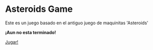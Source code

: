 # Asteroids Game

Este es un juego basado en el antiguo juego de maquinitas 'Asteroids'

**¡Aun no esta terminado!**

[Jugar!](https://asteroids-simx72.vercel.app/)